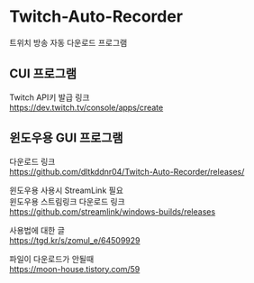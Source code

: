 # Twitch-Auto-Recorder
트위치 방송 자동 다운로드 프로그램

## CUI 프로그램
Twitch API키 발급 링크<br>
https://dev.twitch.tv/console/apps/create

## 윈도우용 GUI 프로그램
다운로드 링크<br>
https://github.com/dltkddnr04/Twitch-Auto-Recorder/releases/

윈도우용 사용시 StreamLink 필요<br>
윈도우용 스트림링크 다운로드 링크<br>
https://github.com/streamlink/windows-builds/releases

사용법에 대한 글<br>
https://tgd.kr/s/zomul_e/64509929

파일이 다운로드가 안될때<br>
https://moon-house.tistory.com/59
